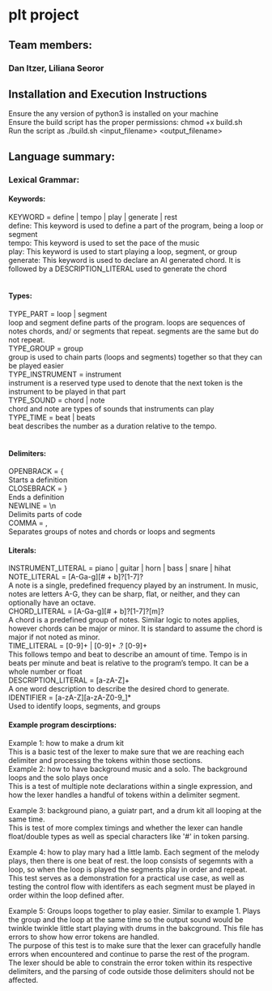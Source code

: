 # plt project

## Team members:<br>
### Dan Itzer, Liliana Seoror<br>

## Installation and Execution Instructions<br>
Ensure the any version of python3 is installed on your machine<br>
Ensure the build script has the proper permissions: chmod +x build.sh<br>
Run the script as ./build.sh <input_filename> <output_filename> <br>

## Language summary:<br>

### Lexical Grammar:
#### Keywords:<br>
KEYWORD = define | tempo | play | generate | rest<br>
define: This keyword is used to define a part of the program, being a loop or segment<br>
tempo: This keyword is used to set the pace of the music<br>
play: This keyword is used to start playing a loop, segment, or group<br>
generate: This keyword is used to declare an AI generated chord. It is followed by a DESCRIPTION_LITERAL used to generate the chord<br>
<br>

#### Types:<br>
TYPE_PART = loop | segment<br>
loop and segment define parts of the program. loops are sequences of notes chords, and/ or segments that repeat. segments are the same but do not repeat.<br>
TYPE_GROUP = group<br>
group is used to chain parts (loops and segments) together so that they can be played easier<br>
TYPE_INSTRUMENT = instrument<br>
instrument is a reserved type used to denote that the next token is the instrument to be played in that part<br>
TYPE_SOUND = chord | note<br>
chord and note are types of sounds that instruments can play<br>
TYPE_TIME = beat | beats <br>
beat describes the number as a duration relative to the tempo.<br>
<br>

#### Delimiters:<br>
OPENBRACK = {<br>
Starts a definition<br>
CLOSEBRACK = }<br>
Ends a definition <br>
NEWLINE = \n<br>
Delimits parts of code<br>
COMMA = ,<br>
Separates groups of notes and chords or loops and segments<br>

#### Literals:<br>
INSTRUMENT_LITERAL = piano | guitar | horn | bass | snare | hihat<br>
NOTE_LITERAL = [A-Ga-g][# + b]?[1-7]?<br>
A note is a single, predefined frequency played by an instrument. In music, notes are letters A-G, they can be sharp, flat, or neither, and they can optionally have an octave.<br>
CHORD_LITERAL = [A-Ga-g][# + b]?[1-7]?[m]?<br>
A chord is a predefined group of notes. Similar logic to notes applies, however chords can be major or minor. It is standard to assume the chord is major if not noted as minor.<br>
TIME_LITERAL = [0-9]+ | [0-9]+ .? [0-9]+<br>
This follows tempo and beat to describe an amount of time. Tempo is in beats per minute and beat is relative to the program’s tempo. It can be a whole number or float<br>
DESCRIPTION_LITERAL = [a-zA-Z]+<br>
A one word description to describe the desired chord to generate.<br>
IDENTIFIER = [a-zA-Z][a-zA-Z0-9_]*<br>
Used to identify loops, segments, and groups<br>

#### Example program descirptions:<br>
Example 1: how to make a drum kit<br>
This is a basic test of the lexer to make sure that we are reaching each delimiter and processing the tokens within those sections.
<br>
Example 2: how to have background music and a solo. The background loops and the solo plays once <br>
This is a test of multiple note declarations within a single expression, and how the lexer handles a handful of tokens within a delimiter segment.
<br>

Example 3: background piano, a guiatr part, and a drum kit all looping at the same time. <br>
This is test of more complex timings and whether the lexer can handle float/double types as well as special characters like '#' in token parsing.
<br>

Example 4: how to play mary had a little lamb. Each segment of the melody plays, then there is one beat of rest. the loop consists of segemnts with a loop, so when the loop is played the segments play in order and repeat.<br>
This test serves as a demonstration for a practical use case, as well as testing the control flow with identifers as each segment must be played in order within the loop defined after.
<br>

Example 5: Groups loops together to play easier. Similar to example 1. Plays the group and the loop at the same time so the output sound would be twinkle twinkle little start playing with drums in the bakcground. This file has errors to show how error tokens are handled. <br>
The purpose of this test is to make sure that the lexer can gracefully handle errors when encountered and continue to parse the rest of the program. The lexer should be able to constrain the error token within its respective delimiters, and the parsing of code outside those delimiters should not be affected. <br>
